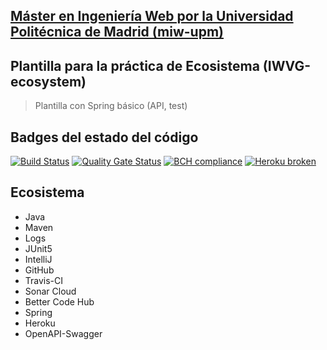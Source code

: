 ## [Máster en Ingeniería Web por la Universidad Politécnica de Madrid (miw-upm)](http://miw.etsisi.upm.es)
## Plantilla para la práctica de Ecosistema (IWVG-ecosystem)
> Plantilla con Spring básico (API, test) 

## Badges del estado del código
[![Build Status](https://travis-ci.org/Pedrito-1997/iwvg-ecosystem-pedro-magdaleno.svg?branch=master)](https://travis-ci.org/Pedrito-1997/iwvg-ecosystem-pedro-magdaleno)
[![Quality Gate Status](https://sonarcloud.io/api/project_badges/measure?project=es.upm.miw%3Aiwvg-ecosystem-pedro-magdaleno&metric=alert_status)](https://sonarcloud.io/dashboard?id=es.upm.miw%3Aiwvg-ecosystem-pedro-magdaleno)
[![BCH compliance](https://bettercodehub.com/edge/badge/Pedrito-1997/iwvg-ecosystem-pedro-magdaleno?branch=develop)](https://bettercodehub.com/)
[![Heroku broken](https://iwvg-ecosystem-pedro-magdaleno.herokuapp.com/system/version-badge)](https://iwvg-ecosystem-pedro-magdaleno.herokuapp.com/swagger-ui.html)

## Ecosistema
* Java
* Maven
* Logs
* JUnit5
* IntelliJ
* GitHub
* Travis-CI
* Sonar Cloud
* Better Code Hub
* Spring
* Heroku
* OpenAPI-Swagger
